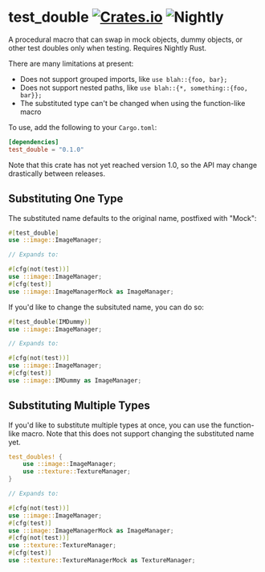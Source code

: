 test_double [![Crates.io](https://img.shields.io/crates/v/test_double.svg)](https://crates.io/crates/test_double) ![Nightly](https://img.shields.io/badge/rustc-nightly-red.svg)
==================================================================

A procedural macro that can swap in mock objects, dummy objects, or other test doubles only when testing. Requires Nightly Rust.

There are many limitations at present:

- Does not support grouped imports, like `use blah::{foo, bar};`
- Does not support nested paths, like `use blah::{*, something::{foo, bar}};`
- The substituted type can't be changed when using the function-like macro

To use, add the following to your `Cargo.toml`:

```toml
[dependencies]
test_double = "0.1.0"
```

Note that this crate has not yet reached version 1.0, so the API may change drastically between releases.

## Substituting One Type

The substituted name defaults to the original name, postfixed with "Mock":

```rust
#[test_double]
use ::image::ImageManager;

// Expands to:

#[cfg(not(test))]
use ::image::ImageManager;
#[cfg(test)]
use ::image::ImageManagerMock as ImageManager;
```

If you'd like to change the subsituted name, you can do so:

```rust
#[test_double(IMDummy)]
use ::image::ImageManager;

// Expands to:

#[cfg(not(test))]
use ::image::ImageManager;
#[cfg(test)]
use ::image::IMDummy as ImageManager;
```


## Substituting Multiple Types

If you'd like to substitute multiple types at once, you can use the function-like macro. Note that this does not support changing the substituted name yet.

```rust
test_doubles! {
    use ::image::ImageManager;
    use ::texture::TextureManager;
}

// Expands to:

#[cfg(not(test))]
use ::image::ImageManager;
#[cfg(test)]
use ::image::ImageManagerMock as ImageManager;
#[cfg(not(test))]
use ::texture::TextureManager;
#[cfg(test)]
use ::texture::TextureManagerMock as TextureManager;
```